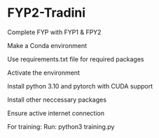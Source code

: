 # FYP2-Tradini

Complete FYP with FYP1 & FPY2

Make a Conda environment

Use requirements.txt file for required packages

Activate the environment

Install python 3.10 and pytorch with CUDA support

Install other neccessary packages

Ensure active internet connection

For training: Run: python3 training.py

